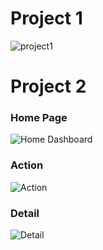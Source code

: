 # Project 1

![project1](https://user-images.githubusercontent.com/76039658/184950025-42c4518b-8602-4cf5-b59b-7fae0c3e4489.PNG)

# Project 2
### Home Page
![Home Dashboard](https://user-images.githubusercontent.com/76039658/185227791-13bda326-a7f0-4c8d-9c5d-af76b4fe57ec.PNG)

### Action
![Action](https://user-images.githubusercontent.com/76039658/185227819-64390a77-c8f3-458d-8c44-17a9e0232737.PNG)

### Detail
![Detail](https://user-images.githubusercontent.com/76039658/185227839-6f7d1b30-55e0-410d-b998-4ef05ef9394c.PNG)
